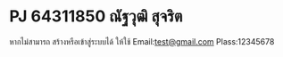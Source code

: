# PJ 64311850 ณัฐวุฒิ สุจริต
หากไม่สามารถ สร้างหรือเข้าสู่ระบบได้ ให้ใช้
Email:test@gmail.com
Plass:12345678

